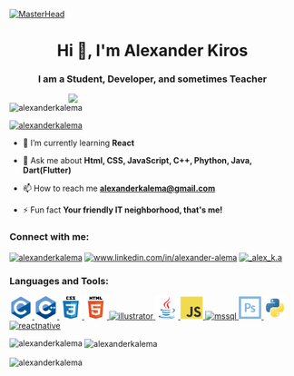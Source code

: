 [![MasterHead](https://encrypted-tbn0.gstatic.com/images?q=tbn:ANd9GcSxBQz95AprdEcYm7Io9wAM50YSvsojdrFVqw&usqp=CAU)](https://rishavchanda.io)
<h1 align="center">Hi 👋, I'm Alexander Kiros</h1>
<h3 align="center">I am a Student, Developer, and sometimes Teacher</h3>
<img align="right" width="400" src ="https://encrypted-tbn0.gstatic.com/images?q=tbn:ANd9GcRRCgqE_hUBnFrHvPhkEG3EtBFHtsk3VNskRA&usqp=CAU" >

<p align="left"> <img src="https://komarev.com/ghpvc/?username=alexanderkalema&label=Profile%20views&color=0e75b6&style=flat" alt="alexanderkalema" /> </p>

<p align="left"> <a href="https://twitter.com/alexanderkalema" target="blank"><img src="https://img.shields.io/twitter/follow/alexanderkalema?logo=twitter&style=for-the-badge" alt="alexanderkalema" /></a> </p>

- 🌱 I’m currently learning **React**

- 💬 Ask me about **Html, CSS, JavaScript, C++, Phython, Java, Dart(Flutter)**

- 📫 How to reach me **alexanderkalema@gmail.com**

- ⚡ Fun fact **Your friendly IT neighborhood, that's me!**

<h3 align="left">Connect with me:</h3>
<p align="left">
<a href="https://twitter.com/alexanderkalema" target="blank"><img align="center" src="https://raw.githubusercontent.com/rahuldkjain/github-profile-readme-generator/master/src/images/icons/Social/twitter.svg" alt="alexanderkalema" height="30" width="40" /></a>
<a href="https://linkedin.com/in/www.linkedin.com/in/alexander-alema" target="blank"><img align="center" src="https://raw.githubusercontent.com/rahuldkjain/github-profile-readme-generator/master/src/images/icons/Social/linked-in-alt.svg" alt="www.linkedin.com/in/alexander-alema" height="30" width="40" /></a>
<a href="https://instagram.com/_alex_k.a" target="blank"><img align="center" src="https://raw.githubusercontent.com/rahuldkjain/github-profile-readme-generator/master/src/images/icons/Social/instagram.svg" alt="_alex_k.a" height="30" width="40" /></a>
</p>

<h3 align="left">Languages and Tools:</h3>
<p align="left"> <a href="https://www.cprogramming.com/" target="_blank" rel="noreferrer"> <img src="https://raw.githubusercontent.com/devicons/devicon/master/icons/c/c-original.svg" alt="c" width="40" height="40"/> </a> <a href="https://www.w3schools.com/cpp/" target="_blank" rel="noreferrer"> <img src="https://raw.githubusercontent.com/devicons/devicon/master/icons/cplusplus/cplusplus-original.svg" alt="cplusplus" width="40" height="40"/> </a> <a href="https://www.w3schools.com/css/" target="_blank" rel="noreferrer"> <img src="https://raw.githubusercontent.com/devicons/devicon/master/icons/css3/css3-original-wordmark.svg" alt="css3" width="40" height="40"/> </a> <a href="https://www.w3.org/html/" target="_blank" rel="noreferrer"> <img src="https://raw.githubusercontent.com/devicons/devicon/master/icons/html5/html5-original-wordmark.svg" alt="html5" width="40" height="40"/> </a> <a href="https://www.adobe.com/in/products/illustrator.html" target="_blank" rel="noreferrer"> <img src="https://www.vectorlogo.zone/logos/adobe_illustrator/adobe_illustrator-icon.svg" alt="illustrator" width="40" height="40"/> </a> <a href="https://www.java.com" target="_blank" rel="noreferrer"> <img src="https://raw.githubusercontent.com/devicons/devicon/master/icons/java/java-original.svg" alt="java" width="40" height="40"/> </a> <a href="https://developer.mozilla.org/en-US/docs/Web/JavaScript" target="_blank" rel="noreferrer"> <img src="https://raw.githubusercontent.com/devicons/devicon/master/icons/javascript/javascript-original.svg" alt="javascript" width="40" height="40"/> </a> <a href="https://www.microsoft.com/en-us/sql-server" target="_blank" rel="noreferrer"> <img src="https://www.svgrepo.com/show/303229/microsoft-sql-server-logo.svg" alt="mssql" width="40" height="40"/> </a> <a href="https://www.photoshop.com/en" target="_blank" rel="noreferrer"> <img src="https://raw.githubusercontent.com/devicons/devicon/master/icons/photoshop/photoshop-line.svg" alt="photoshop" width="40" height="40"/> </a> <a href="https://www.python.org" target="_blank" rel="noreferrer"> <img src="https://raw.githubusercontent.com/devicons/devicon/master/icons/python/python-original.svg" alt="python" width="40" height="40"/> </a> <a href="https://reactnative.dev/" target="_blank" rel="noreferrer"> <img src="https://reactnative.dev/img/header_logo.svg" alt="reactnative" width="40" height="40"/> </a> </p>

<p><img align="left" src="https://github-readme-stats.vercel.app/api/top-langs?username=alexanderkalema&show_icons=true&locale=en&layout=compact" alt="alexanderkalema" /></p>

<p>&nbsp;<img align="center" src="https://github-readme-stats.vercel.app/api?username=alexanderkalema&show_icons=true&locale=en" alt="alexanderkalema" /></p>

<p><img align="center" src="https://github-readme-streak-stats.herokuapp.com/?user=alexanderkalema&" alt="alexanderkalema" /></p>
 
